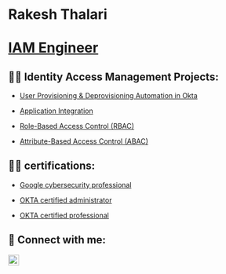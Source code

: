 <h1>Rakesh Thalari <br/> <br/><a href="https://www.linkedin.com/in/joshmadakor/">IAM Engineer</a>

<h2>👨‍💻 Identity Access Management Projects:</h2>


  - [User Provisioning & Deprovisioning Automation in Okta](https://github.com/Rakeshthalari/Provisioning-deProvisioning/blob/main/README.md)

  - [Application Integration](https://github.com/joshmadakor1/4chan-Image-Analysis-Middleware-C964)
    
  - [Role-Based Access Control (RBAC)](https://github.com/joshmadakor1/4chan-Image-Analysis-Middleware-C964)
  
  - [Attribute-Based Access Control (ABAC)](https://github.com/joshmadakor1/4chan-Image-Analysis-Middleware-C964)<b></b>


<h2>👨‍💻 certifications:</h2>


  - [Google cybersecurity professional](https://github.com/joshmadakor1/Algorithms-Practice)
    
  - [OKTA certified administrator](https://github.com/joshmadakor1/Algorithms-Practice)

  - [OKTA certified professional](https://github.com/joshmadakor1/Algorithms-Practice)

<h2> 🤳 Connect with me:</h2>


[<img align="left" alt="JoshMadakor | LinkedIn" width="22px" src="https://cdn.jsdelivr.net/npm/simple-icons@v3/icons/linkedin.svg" />][linkedin]



[linkedin]: https://linkedin.com/in/joshmadakor

<!--
**joshmadakor1/joshmadakor1** is a ✨ _special_ ✨ repository because its `README.md` (this file) appears on your GitHub profile.

Here are some ideas to get you started:

- 🔭 I’m currently working on ...
- 🌱 I’m currently learning ...
- 👯 I’m looking to collaborate on ...
- 🤔 I’m looking for help with ...
- 💬 Ask me about ...
- 📫 How to reach me: ...
- 😄 Pronouns: ...
- ⚡ Fun fact: ...
-->
